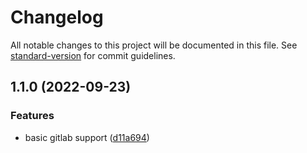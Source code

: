 # Changelog

All notable changes to this project will be documented in this file. See [standard-version](https://github.com/conventional-changelog/standard-version) for commit guidelines.

## 1.1.0 (2022-09-23)


### Features

* basic gitlab support ([d11a694](https://github.com/shadawck/gitcurl/commit/d11a694aff231060666d3deb318b63564f0c1f0e))
